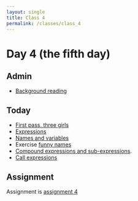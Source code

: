 ```yaml
---
layout: single
title: Class 4
permalink: /classes/class_4
---
```


# Day 4 (the fifth day)

## Admin

* [Background reading](../background_reading)

## Today

* [First pass, three girls](../chapters/02/first_pass_three_girls)
* [Expressions](../chapters/02/Expressions)
* [Names and variables](../chapters/02/Names)
* Exercise [funny names](../exercises/names)
* [Compound expressions and sub-expressions](../chapters/02/sub_expressions).
* [Call expressions](../chapters/02/Calls)

## Assignment

Assignment is [assignment 4](../assignments/assignment_4)
